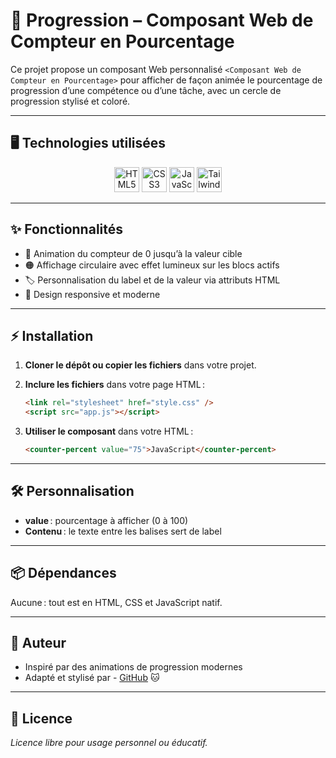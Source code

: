 # 🚀 Progression – Composant Web de Compteur en Pourcentage

Ce projet propose un composant Web personnalisé `<Composant Web de Compteur en Pourcentage>` pour afficher de façon animée le pourcentage de progression d’une compétence ou d’une tâche, avec un cercle de progression stylisé et coloré.

---

## 🖥️ Technologies utilisées

<div align="center">
  <img src="https://cdn.simpleicons.org/html5/E34F26" alt="HTML5" width="40" />
  <img src="https://cdn.simpleicons.org/css3/1572B6" alt="CSS3" width="40" />
  <img src="https://cdn.simpleicons.org/javascript/F7DF1E" alt="JavaScript" width="40" />
  <img src="https://cdn.simpleicons.org/tailwindcss/06B6D4" alt="Tailwind CSS" width="40" />
</div>

---

## ✨ Fonctionnalités

-   🎯 Animation du compteur de 0 jusqu’à la valeur cible
-   🟠 Affichage circulaire avec effet lumineux sur les blocs actifs
-   🏷️ Personnalisation du label et de la valeur via attributs HTML
-   📱 Design responsive et moderne

---

## ⚡ Installation

1. **Cloner le dépôt ou copier les fichiers** dans votre projet.
2. **Inclure les fichiers** dans votre page HTML :

    ```html
    <link rel="stylesheet" href="style.css" />
    <script src="app.js"></script>
    ```

3. **Utiliser le composant** dans votre HTML :

    ```html
    <counter-percent value="75">JavaScript</counter-percent>
    ```

---

## 🛠️ Personnalisation

-   **value** : pourcentage à afficher (0 à 100)
-   **Contenu** : le texte entre les balises sert de label

---

## 📦 Dépendances

Aucune : tout est en HTML, CSS et JavaScript natif.

---

## 👤 Auteur

-   Inspiré par des animations de progression modernes
-   Adapté et stylisé par - [GitHub](https://github.com/Denismaka) 🐱

---

## 📄 Licence

_Licence libre pour usage personnel ou éducatif._
